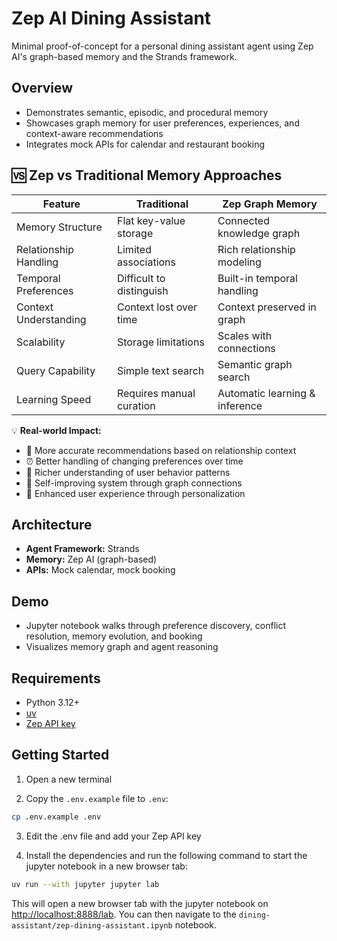 # Zep AI Dining Assistant

Minimal proof-of-concept for a personal dining assistant agent using Zep AI's graph-based memory and the Strands framework.

## Overview
- Demonstrates semantic, episodic, and procedural memory
- Showcases graph memory for user preferences, experiences, and context-aware recommendations
- Integrates mock APIs for calendar and restaurant booking

## 🆚 Zep vs Traditional Memory Approaches

| Feature | Traditional | Zep Graph Memory |
|---------|-------------|------------------|
| Memory Structure | Flat key-value storage | Connected knowledge graph |
| Relationship Handling | Limited associations | Rich relationship modeling |
| Temporal Preferences | Difficult to distinguish | Built-in temporal handling |
| Context Understanding | Context lost over time | Context preserved in graph |
| Scalability | Storage limitations | Scales with connections |
| Query Capability | Simple text search | Semantic graph search |
| Learning Speed | Requires manual curation | Automatic learning & inference |

💡 **Real-world Impact:**

- 🎯 More accurate recommendations based on relationship context
- ⏰ Better handling of changing preferences over time
- 🧠 Richer understanding of user behavior patterns
- 🔄 Self-improving system through graph connections
- 🎪 Enhanced user experience through personalization

## Architecture
- **Agent Framework:** Strands
- **Memory:** Zep AI (graph-based)
- **APIs:** Mock calendar, mock booking

## Demo
- Jupyter notebook walks through preference discovery, conflict resolution, memory evolution, and booking
- Visualizes memory graph and agent reasoning

## Requirements
- Python 3.12+
- [uv](https://docs.astral.sh/uv/getting-started/installation/)
- [Zep API key](https://help.getzep.com/quickstart#obtain-an-api-key)

## Getting Started
1. Open a new terminal

2. Copy the `.env.example` file to `.env`:

```bash
cp .env.example .env
```

3. Edit the .env file and add your Zep API key

3. Install the dependencies and run the following command to start the jupyter notebook in a new browser tab:

```bash
uv run --with jupyter jupyter lab
```

This will open a new browser tab with the jupyter notebook on [http://localhost:8888/lab](http://localhost:8888/lab). You can then navigate to the `dining-assistant/zep-dining-assistant.ipynb` notebook.